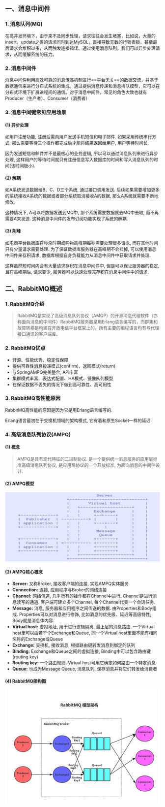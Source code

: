## 一、消息中间件

### 1. 消息队列(MQ)

在高并发环境下，由于来不及同步处理，请求往往会发生堵塞，比如说，大量的insert，update之类的请求同时到达MySQL，直接导致无数的行锁表锁，甚至最后请求会堆积过多，从而触发连接错误。通过使用消息队列，我们可以异步处理请求，从而缓解系统的压力。

### 2. 消息中间件

消息中间件利用高效可靠的消息传递机制进行==平台无关==的数据交流，并基于数据通信来进行分布式系统的集成。通过提供消息传递和消息排队模型，它可以在分布式环境下扩展进程间的通信。对于消息中间件，常见的角色大致也就有Producer（生产者）、Consumer（消费者）

### 3. 消息中间键常见应用场景

#### (1) 异步处理

如用户注册功能, 注册后需向用户发送手机短信和电子邮件. 如果采用传统串行方式, 那么需要等待三个操作都完成后才能将结果返回给用户, 用户等待时间长.

因为发送短信和邮件并不是最核心的业务逻辑, 所以可以通过消息队列来进行异步处理, 这样用户的等待时间就只有注册信息写入数据库的时间和写入消息队列的时间(该时间极小).

#### (2) 解耦

如A系统发送数据给B、C、D三个系统, 通过接口调用发送. 后续如果需要增加更多的系统接收A系统的数据或者部分系统取消接收A的数据, 那么A系统就需要不断地修改.

这种情况下, A可以将数据发送到MQ中, 那个系统需要数据就去MQ中去取, 而不再需要A来发送. 这种消息中间件的发布订阅功能实现了系统的解耦.

#### (3) 削峰

如电商平台数据库在秒杀时期或购物高峰期每秒需要处理很多请求, 而在其他时间只有少量请求需要处理. 为了保证数据库服务器在高峰期不会挂掉, 可以使用消息中间件来存积请求, 数据库根据自身负载能力从消息中间件中获取请求并处理. 

这样虽然短时间内会有大量请求存积在消息中间件中, 但是可以保证服务器的稳定, 且在高峰期后, 请求变少, 服务器可以快速处理完存积在消息中间件中的请求.



## 二、RabbitMQ概述

### 1. RabbitMQ介绍

> RabbitMQ是实现了高级消息队列协议（AMQP）的开源消息代理软件（亦称面向消息的中间件）RabbitMQ服务器是用Erlang语言编写的，而群集和故障转移是构建在开放电信平台框架上的。所有主要的编程语言均有与代理接口通讯的客户端库。

### 2. RabbitMQ优点

+ 开源、性能优秀、稳定性保障
+ 提供可靠性消息投递模式(confirm)、返回模式(return)
+ 与SpringAMPQ完美整合, API丰富
+ 集群模式丰富、表达式配置、HA模式、镜像队列模型
+ 在保证数据不丢失的情况下做到高可靠性、高可用性

### 3. RabbitMQ高性能原因

RabbitMQ高性能的原因是因为它是用Erlang语言编写的.

Erlang语言最初在于交换机领域的架构模式, 它有着和原生Socket一样的延迟.

### 4. 高级消息队列协议(AMPQ)

#### (1) 概念

> AMPQ是具有现代特征的二进制协议. 是一个提供统一消息服务的应用层标准高级消息队列协议, 是应用层协议的一个开放标准, 为面向消息的中间件设计.

#### (2) AMPQ模型

![](images/AMPQ模型.png)

#### (3) AMPQ核心概念

+ **Server:** 又称Broker, 接收客户端的连接, 实现AMPQ实体服务
+ **Connection:** 连接, 应用程序与Broker的网络连接
+ **Channel:** 网络信道, 几乎所有的操作都在Channel中进行, Channel是进行消息读写的通道. 客户端可建立多个Channel, 每个Channel代表一个会话任务.
+ **Message:** 消息, 服务器和应用程序之间传送的数据. 由Properties和Body组成. Properties可以对消息进行修饰, 比如消息的优先级、延迟等高级特性; Body就是消息体内容.
+ **Virtual host:** 虚拟地址, 用于进行逻辑隔离, 最上层的消息路由. 一个Virtual host里可以由若干个Exchange和Queue, 同一个Virtual host里面不能有相同名称的Exchange或Queue
+ **Exchange:** 交换机, 接收消息, 根据路由键转发消息到绑定的队列
+ **Binding:** Exchange和Queue之间的虚拟连接, Binding中可以包含路由键(routing key)
+ **Routing key:** 一个路由规则, Virtual host可用它确定如何路由一个特定消息
+ **Queue:** 也成为Message Queue, 消息队列, 保存消息并将它们转发给消费者

#### (4) RabbitMQ架构图

![](images/RabbitMQ架构图.jpg)